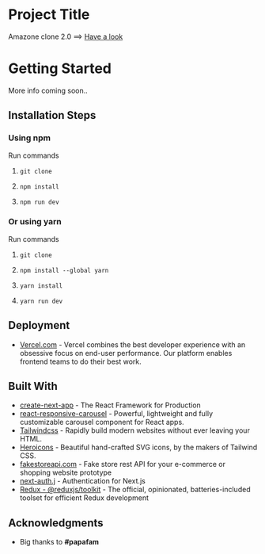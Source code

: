 # Project Title

Amazone clone 2.0 ==> [Have a look](https://amazon-2-0-wine.vercel.app/)

# Getting Started

More info coming soon..

## Installation Steps

### Using npm

Run commands

1. `git clone`

2. `npm install`

3. `npm run dev`

### Or using yarn

Run commands

1. `git clone`

2. `npm install --global yarn`

3. `yarn install`

4. `yarn run dev`

## Deployment

- [Vercel.com](https://vercel.com/) - Vercel combines the best developer experience with an obsessive focus on end-user performance.
Our platform enables frontend teams to do their best work.



## Built With

- [create-next-app](https://nextjs.org/) - The React Framework
  for Production
- [react-responsive-carousel](https://www.npmjs.com/package/react-responsive-carousel) - Powerful, lightweight and fully customizable carousel component for React apps.
- [Tailwindcss](https://tailwindcss.com/) - Rapidly build modern websites without ever leaving your HTML.
- [Heroicons](https://heroicons.com/) - Beautiful hand-crafted SVG icons,
  by the makers of Tailwind CSS.
- [fakestoreapi.com](https://fakestoreapi.com/) - Fake store rest API for your e-commerce or shopping website prototype
- [next-auth.j](https://next-auth.js.org/) - Authentication for Next.js
- [Redux - @reduxjs/toolkit](https://www.npmjs.com/package/@reduxjs/toolkit) - The official, opinionated, batteries-included toolset for efficient Redux development

## Acknowledgments

- Big thanks to **#papafam**
